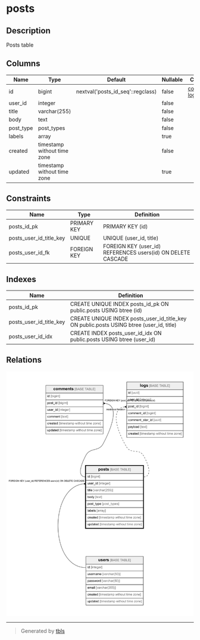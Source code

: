 # posts

## Description

Posts table

## Columns

| Name      | Type                        | Default                           | Nullable | Children                                | Parents           | Comment              |
| --------- | --------------------------- | --------------------------------- | -------- | --------------------------------------- | ----------------- | -------------------- |
| id        | bigint                      | nextval('posts_id_seq'::regclass) | false    | [comments](comments.md) [logs](logs.md) |                   |                      |
| user_id   | integer                     |                                   | false    |                                         | [users](users.md) |                      |
| title     | varchar(255)                |                                   | false    |                                         |                   |                      |
| body      | text                        |                                   | false    |                                         |                   | post body            |
| post_type | post_types                  |                                   | false    |                                         |                   | public/private/draft |
| labels    | array                       |                                   | true     |                                         |                   |                      |
| created   | timestamp without time zone |                                   | false    |                                         |                   |                      |
| updated   | timestamp without time zone |                                   | true     |                                         |                   |                      |

## Constraints

| Name                    | Type        | Definition                                                   |
| ----------------------- | ----------- | ------------------------------------------------------------ |
| posts_id_pk             | PRIMARY KEY | PRIMARY KEY (id)                                             |
| posts_user_id_title_key | UNIQUE      | UNIQUE (user_id, title)                                      |
| posts_user_id_fk        | FOREIGN KEY | FOREIGN KEY (user_id) REFERENCES users(id) ON DELETE CASCADE |

## Indexes

| Name                    | Definition                                                                               |
| ----------------------- | ---------------------------------------------------------------------------------------- |
| posts_id_pk             | CREATE UNIQUE INDEX posts_id_pk ON public.posts USING btree (id)                         |
| posts_user_id_title_key | CREATE UNIQUE INDEX posts_user_id_title_key ON public.posts USING btree (user_id, title) |
| posts_user_id_idx       | CREATE INDEX posts_user_id_idx ON public.posts USING btree (user_id)                     |

## Relations

![er](posts.png)

---

> Generated by [tbls](https://github.com/k1LoW/tbls)